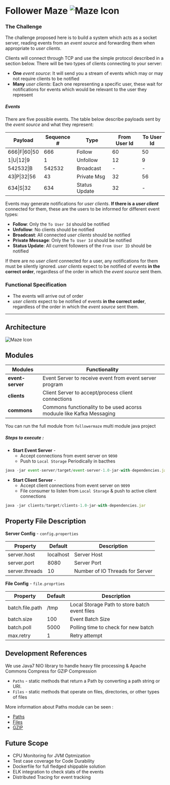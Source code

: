 # Follower Maze ![Maze Icon](https://i.ibb.co/ZfBjP71/Finding-Solutions-512.png)

### The Challenge
The challenge proposed here is to build a system which acts as a socket
server, reading events from an *event source* and forwarding them when
appropriate to *user clients*.

Clients will connect through TCP and use the simple protocol described in a
section below. There will be two types of clients connecting to your server:

- **One** *event source*: It will send you a
stream of events which may or may not require clients to be notified
- **Many** *user clients*: Each one representing a specific user,
these wait for notifications for events which would be relevant to the
user they represent

##### Events
There are five possible events. The table below describe payloads
sent by the *event source* and what they represent:

| Payload       | Sequence #| Type         | From User Id | To User Id |
|---------------|-----------|--------------|--------------|------------|
|666\|F\|60\|50 | 666       | Follow       | 60           | 50         |
|1\|U\|12\|9    | 1         | Unfollow     | 12           | 9          |
|542532\|B      | 542532    | Broadcast    | -            | -          |
|43\|P\|32\|56  | 43        | Private Msg  | 32           | 56         |
|634\|S\|32     | 634       | Status Update| 32           | -          |

Events may generate notifications for *user clients*. **If there is a
*user client*** connected for them, these are the users to be
informed for different event types:

* **Follow**: Only the `To User Id` should be notified
* **Unfollow**: No clients should be notified
* **Broadcast**: All connected *user clients* should be notified
* **Private Message**: Only the `To User Id` should be notified
* **Status Update**: All current followers of the `From User ID` should be notified

If there are no *user client* connected for a user, any notifications
for them must be silently ignored. *user clients* expect to be notified of
events **in the correct order**, regardless of the order in which the
*event source* sent them.

### Functional Specification
* The events will arrive out of order
* *user clients* expect to be notified of events **in the correct order**, regardless of the order in which the *event source* sent them.
 
***
## Architecture
![Maze Icon](https://i.imgur.com/N5JO3lu.png)

## Modules

Modules  | Functionality
------------- | -------------
**event-server**  | Event Server to receive event from event server program
**clients**  | Client Server to accept/process client connections
**commons** | Commons functionality to be used acorss moduule like Kafka Messaging

You can run the full module from `followermaze` multi module java project
##### Steps to execute :

* **Start Event Server** -
    * Accept connections from event server on `9090`
    * Push to `Local Storage` Periodically in bacthes
```javascript
java -jar event-server/target/event-server-1.0-jar-with-dependencies.jar
```
* **Start Client Server** - 
    * Accept client connections from event server on `9099`
    * File consumer to listen from `Local Storage` & push to active client connections
```javascript
java -jar clients/target/clients-1.0-jar-with-dependencies.jar
```
## Property File Description

**Server Config** - `config.properties`

| Property       | Default | Description                     |
|----------------|---------|---------------------------------|
| server.host    | localhost    | Server Host                  |
| server.port    | 8080    | Server Port                  |
| server.threads | 10      | Number of IO Threads for Server |

**File Config** - `file.proprties`

| Property                     | Default            | Description                                                               |
|------------------------------|--------------------|---------------------------------------------------------------------------|
| batch.file.path            | /tmp     | Local Storage Path to store batch event files |
| batch.size            | 100     | Event Batch Size |
| batch.poll            | 5000      | Polling time to check for new batch|
| max.retry             | 1| Retry attempt|

## Development References

We use Java7 NIO library to handle heavy file processing & Apache Commons Compress for GZIP Compression

- `Paths` - static methods that return a Path by converting a path string or URI.
- `Files` - static methods that operate on files, directories, or other types of files

More information about Paths module can be seen :
- [Paths](https://docs.oracle.com/javase/7/docs/api/java/nio/file/Paths.html)
- [Files](https://docs.oracle.com/javase/7/docs/api/java/nio/file/Files.html)
- [GZIP](https://commons.apache.org/proper/commons-compress/index.html)


## Future Scope
* CPU Monitoring for JVM Optmization
* Test case coverage for Code Durability
* Dockerfile for full fledged shippable solution
* ELK integration to check stats of the events
* Distributed Tracing for event tracking